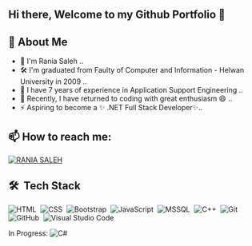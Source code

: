 
## Hi there, Welcome to my Github Portfolio 👋

## 🚀 About Me
- 🌱 I'm Rania Saleh ..
- 🛠 I'm graduated from Faulty of Computer and Information - Helwan University in 2009 ..
- 👯 I have 7 years of experience in Application Support Engineering ..
- 🏢 Recently, I have returned to coding with great enthusiasm 😄 ..
- ⚡ Aspiring to become a ✨ .NET Full Stack Developer✨..


## 📫 How to reach me: 
[![RANIA SALEH](https://img.shields.io/badge/linkedin-0A66C2?style=for-the-badge&logo=linkedin&logoColor=white)](https://www.linkedin.com/in/raniasalehsaleh/)
<!--
<a href="https://www.linkedin.com/in/raniasalehsaleh/" target="_blank"><img src="https://img.shields.io/badge/-Rania%20Saleh-0077B5?style=for-the-badge&logo=Linkedin&logoColor=white"/></a>
-->
## 🛠 &nbsp;Tech Stack
![HTML](https://img.shields.io/badge/-HTML-05122A?style=flat&logo=HTML5)&nbsp;
![CSS](https://img.shields.io/badge/-CSS-05122A?style=flat&logo=CSS3&logoColor=1572B6)&nbsp;
![Bootstrap](https://img.shields.io/badge/-Bootstrap-05122A?style=flat&logo=bootstrap&logoColor=563D7C)&nbsp;
![JavaScript](https://img.shields.io/badge/-JavaScript-05122A?style=flat&logo=javascript)&nbsp;
![MSSQL](https://img.shields.io/badge/Microsoft_SQL_Server-05122A?style=flat&logo=microsoft%20sql%20server&logoColor=white)&nbsp;
![C++](https://img.shields.io/badge/-cplusplus-05122A?style=flat&logo=cplusplus)&nbsp;
![Git](https://img.shields.io/badge/-Git-05122A?style=flat&logo=git)&nbsp;
![GitHub](https://img.shields.io/badge/-GitHub-05122A?style=flat&logo=github)&nbsp;
![Visual Studio Code](https://img.shields.io/badge/-Visual%20Studio%20Code-05122A?style=flat&logo=visual-studio-code&logoColor=007ACC)&nbsp;

In Progress:
![C#](https://img.shields.io/badge/-Csharp-05122A?style=flat&logo=Csharp)&nbsp;




<!--
![RESTAPI#](https://img.shields.io/badge/-Csharp-05122A?style=flat&logo=Csharp)&nbsp;
**ranias86/ranias86** is a ✨ _special_ ✨ repository because its `README.md` (this file) appears on your GitHub profile.

Here are some ideas to get you started:

- 🔭 I’m currently working on ...
- 🌱 I’m currently learning ...
- 👯 I’m looking to collaborate on ...
- 🤔 I’m looking for help with ...
- 💬 Ask me about ...
- 📫 How to reach me: ...
- 😄 Pronouns: ...
- ⚡ Fun fact: ...
-->
